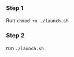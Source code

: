 ### Step 1
<!-- Grand Permission launching app -->
Run `chmod +x ./launch.sh`

### Step 2
run `./launch.sh`